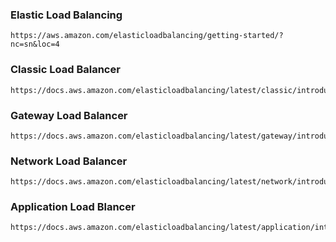 
### Elastic Load Balancing
```
https://aws.amazon.com/elasticloadbalancing/getting-started/?nc=sn&loc=4
```
### Classic Load Balancer
```
https://docs.aws.amazon.com/elasticloadbalancing/latest/classic/introduction.html
```
### Gateway Load Balancer
```
https://docs.aws.amazon.com/elasticloadbalancing/latest/gateway/introduction.html
```
### Network Load Balancer
```
https://docs.aws.amazon.com/elasticloadbalancing/latest/network/introduction.html
```
### Application Load Blancer
```
https://docs.aws.amazon.com/elasticloadbalancing/latest/application/introduction.html
```